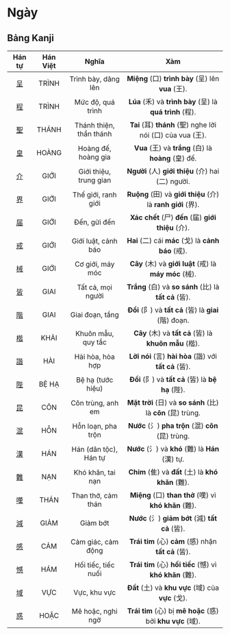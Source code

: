<link href="styles.css" rel="stylesheet">

# Ngày

## Bảng Kanji

| Hán tự | Hán Việt | Nghĩa | Xàm |
| :---: | :---: | :---: | :---: |
| [<span class="stroke-order">呈</span>](https://mazii.net/vi-VN/search/kanji/javi/%E5%91%88) | TRÌNH | Trình bày, dâng lên | **Miệng** (口) **trình bày** (呈) lên **vua** (王). |
| [<span class="stroke-order">程</span>](https://mazii.net/vi-VN/search/kanji/javi/%E7%A8%8B) | TRÌNH | Mức độ, quá trình | **Lúa** (禾) và **trình bày** (呈) là **quá trình** (程). |
| [<span class="stroke-order">聖</span>](https://mazii.net/vi-VN/search/kanji/javi/%E8%81%96) | THÁNH | Thánh thiện, thần thánh | **Tai** (耳) **thánh** (聖) nghe lời nói (口) của vua (王). |
| [<span class="stroke-order">皇</span>](https://mazii.net/vi-VN/search/kanji/javi/%E7%9A%87) | HOÀNG | Hoàng đế, hoàng gia | **Vua** (王) và **trắng** (白) là **hoàng** (皇) đế. |
| [<span class="stroke-order">介</span>](https://mazii.net/vi-VN/search/kanji/javi/%E4%BB%8B) | GIỚI | Giới thiệu, trung gian | **Người** (人) **giới thiệu** (介) hai (二) người. |
| [<span class="stroke-order">界</span>](https://mazii.net/vi-VN/search/kanji/javi/%E7%95%8C) | GIỚI | Thế giới, ranh giới | **Ruộng** (田) và **giới thiệu** (介) là **ranh giới** (界). |
| [<span class="stroke-order">届</span>](https://mazii.net/vi-VN/search/kanji/javi/%E5%B1%8A) | GIỚI | Đến, gửi đến | **Xác chết** (尸) **đến** (届) **giới thiệu** (介). |
| [<span class="stroke-order">戒</span>](https://mazii.net/vi-VN/search/kanji/javi/%E6%88%92) | GIỚI | Giới luật, cảnh báo | **Hai** (二) cái **mác** (戈) là **cảnh báo** (戒). |
| [<span class="stroke-order">械</span>](https://mazii.net/vi-VN/search/kanji/javi/%E6%A2%B0) | GIỚI | Cơ giới, máy móc | **Cây** (木) và **giới luật** (戒) là **máy móc** (械). |
| [<span class="stroke-order">皆</span>](https://mazii.net/vi-VN/search/kanji/javi/%E7%9A%86) | GIAI | Tất cả, mọi người | **Trắng** (白) và **so sánh** (比) là **tất cả** (皆). |
| [<span class="stroke-order">階</span>](https://mazii.net/vi-VN/search/kanji/javi/%E9%9A%8E) | GIAI | Giai đoạn, tầng | **Đồi** (阝) và **tất cả** (皆) là **giai** (階) đoạn. |
| [<span class="stroke-order">楷</span>](https://mazii.net/vi-VN/search/kanji/javi/%E6%A5%B7) | KHẢI | Khuôn mẫu, quy tắc | **Cây** (木) và **tất cả** (皆) là **khuôn mẫu** (楷). |
| [<span class="stroke-order">諧</span>](https://mazii.net/vi-VN/search/kanji/javi/%E8%AB%A7) | HÀI | Hài hòa, hòa hợp | **Lời nói** (言) **hài hòa** (諧) với **tất cả** (皆). |
| [<span class="stroke-order">陛</span>](https://mazii.net/vi-VN/search/kanji/javi/%E9%99%9B) | BỆ HẠ | Bệ hạ (tước hiệu) | **Đồi** (阝) và **tất cả** (皆) là **bệ hạ** (陛). |
| [<span class="stroke-order">昆</span>](https://mazii.net/vi-VN/search/kanji/javi/%E6%98%86) | CÔN | Côn trùng, anh em | **Mặt trời** (日) và **so sánh** (比) là **côn** (昆) trùng. |
| [<span class="stroke-order">混</span>](https://mazii.net/vi-VN/search/kanji/javi/%E6%B7%B7) | HỖN | Hỗn loạn, pha trộn | **Nước** (氵) **pha trộn** (混) **côn** (昆) trùng. |
| [<span class="stroke-order">漢</span>](https://mazii.net/vi-VN/search/kanji/javi/%E6%BC%A2) | HÁN | Hán (dân tộc), Hán tự | **Nước** (氵) và **khó** (難) là **Hán** (漢) tự. |
| [<span class="stroke-order">難</span>](https://mazii.net/vi-VN/search/kanji/javi/%E9%9B%A3) | NẠN | Khó khăn, tai nạn | **Chim** (隹) và **đất** (土) là **khó khăn** (難). |
| [<span class="stroke-order">嘆</span>](https://mazii.net/vi-VN/search/kanji/javi/%E5%98%86) | THÁN | Than thở, cảm thán | **Miệng** (口) **than thở** (嘆) vì **khó khăn** (難). |
| [<span class="stroke-order">減</span>](https://mazii.net/vi-VN/search/kanji/javi/%E6%B8%9B) | GIẢM | Giảm bớt | **Nước** (氵) **giảm bớt** (減) **tất cả** (皆). |
| [<span class="stroke-order">感</span>](https://mazii.net/vi-VN/search/kanji/javi/%E6%84%9F) | CẢM | Cảm giác, cảm động | **Trái tim** (心) **cảm** (感) nhận **tất cả** (皆). |
| [<span class="stroke-order">憾</span>](https://mazii.net/vi-VN/search/kanji/javi/%E6%86%BE) | HÁM | Hối tiếc, tiếc nuối | **Trái tim** (心) **hối tiếc** (憾) vì **khó khăn** (難). |
| [<span class="stroke-order">域</span>](https://mazii.net/vi-VN/search/kanji/javi/%E5%9F%9F) | VỰC | Vực, khu vực | **Đất** (土) và **khu vực** (域) của **vực** (戈). |
| [<span class="stroke-order">惑</span>](https://mazii.net/vi-VN/search/kanji/javi/%E6%83%91) | HOẶC | Mê hoặc, nghi ngờ | **Trái tim** (心) bị **mê hoặc** (惑) bởi **khu vực** (域). |

